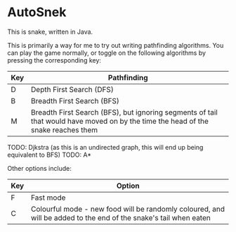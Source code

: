 # AutoSnek

This is snake, written in Java. 

This is primarily a way for me to try out writing pathfinding algorithms. You can play the game normally, or toggle on the following algorithms by pressing the corresponding key:

| Key | Pathfinding |
| --- | ----------- |
| D | Depth First Search (DFS) |
| B | Breadth First Search (BFS) |
| M | Breadth First Search (BFS), but ignoring segments of tail that would have moved on by the time the head of the snake reaches them |

TODO: Djkstra (as this is an undirected graph, this will end up being equivalent to BFS)
TODO: A*

Other options include:

| Key  | Option |
| ---- | ------ |
| F | Fast mode |
| C | Colourful mode - new food will be randomly coloured, and will be added to the end of the snake's tail when eaten |
